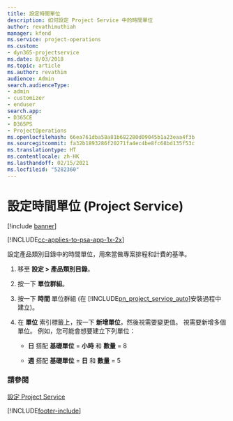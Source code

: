 ```yaml
---
title: 設定時間單位
description: 如何設定 Project Service 中的時間單位
author: revathimuthiah
manager: kfend
ms.service: project-operations
ms.custom:
- dyn365-projectservice
ms.date: 8/03/2018
ms.topic: article
ms.author: revathim
audience: Admin
search.audienceType:
- admin
- customizer
- enduser
search.app:
- D365CE
- D365PS
- ProjectOperations
ms.openlocfilehash: 66ea761dba58a81b682280d09045b1a23eaa4f3b
ms.sourcegitcommit: fa32b1893286f20271fa4ec4be8fc68bd135f53c
ms.translationtype: HT
ms.contentlocale: zh-HK
ms.lasthandoff: 02/15/2021
ms.locfileid: "5282360"
---
```

# <a name="set-up-time-units-project-service"></a>設定時間單位 (Project Service)

[!include [banner](../includes/psa-now-project-operations.md)]

[!INCLUDE[cc-applies-to-psa-app-1x-2x](../includes/cc-applies-to-psa-app-1x-2x.md)]

設定產品類別目錄中的時間單位，用來當做專案排程和計費的基準。  
  
1. 移至 **設定 > 產品類別目錄**。  
  
2. 按一下 **單位群組**。  
  
3. 按一下 **時間** 單位群組 (在 [!INCLUDE[pn_project_service_auto](../includes/pn-project-service-auto.md)]安裝過程中建立)。  
  
4. 在 **單位** 索引標籤上，按一下 **新增單位**，然後視需要變更值。 視需要新增多個單位。 例如，您可能會想要建立下列單位：  
  
   - **日** 搭配 **基礎單位** = **小時** 和 **數量** = 8  
  
   - **週** 搭配 **基礎單位** = **日** 和 **數量** = 5  
  
### <a name="see-also"></a>請參閱  
 [設定 Project Service](../psa/configure.md)


[!INCLUDE[footer-include](../includes/footer-banner.md)]